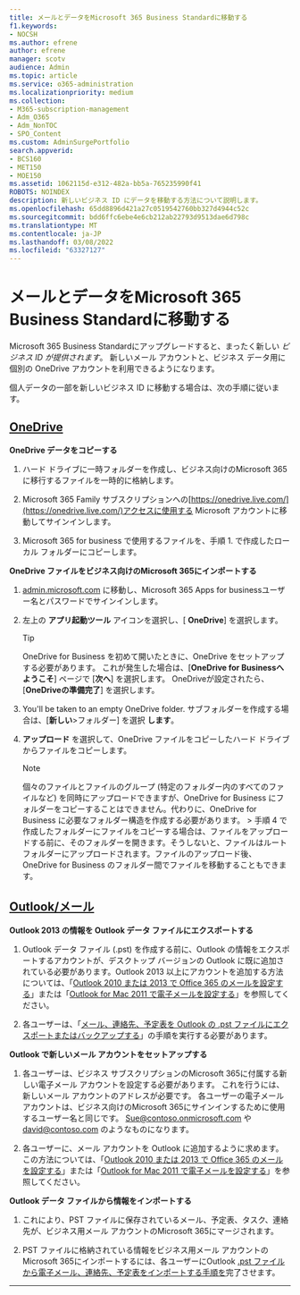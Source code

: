 ```yaml
---
title: メールとデータをMicrosoft 365 Business Standardに移動する
f1.keywords:
- NOCSH
ms.author: efrene
author: efrene
manager: scotv
audience: Admin
ms.topic: article
ms.service: o365-administration
ms.localizationpriority: medium
ms.collection:
- M365-subscription-management
- Adm_O365
- Adm_NonTOC
- SPO_Content
ms.custom: AdminSurgePortfolio
search.appverid:
- BCS160
- MET150
- MOE150
ms.assetid: 1062115d-e312-482a-bb5a-765235990f41
ROBOTS: NOINDEX
description: 新しいビジネス ID にデータを移動する方法について説明します。
ms.openlocfilehash: 65dd8896d421a27c0519542760bb327d4944c52c
ms.sourcegitcommit: bdd6ffc6ebe4e6cb212ab22793d9513dae6d798c
ms.translationtype: MT
ms.contentlocale: ja-JP
ms.lasthandoff: 03/08/2022
ms.locfileid: "63327127"
---
```

# <a name="move-email-and-data-to-microsoft-365-business-standard"></a>メールとデータをMicrosoft 365 Business Standardに移動する

Microsoft 365 Business Standardにアップグレードすると、まったく新しい *ビジネス ID が提供されます*。 新しいメール アカウントと、ビジネス データ用に個別の OneDrive アカウントを利用できるようになります。 
  
個人データの一部を新しいビジネス ID に移動する場合は、次の手順に従います。
  
## <a name="onedrive"></a>[OneDrive](#tab/OneDrive)
  
 **OneDrive データをコピーする**
1. ハード ドライブに一時フォルダーを作成し、ビジネス向けのMicrosoft 365に移行するファイルを一時的に格納します。
    
2. Microsoft 365 Family サブスクリプションへの[https://onedrive.live.com/](https://onedrive.live.com/)アクセスに使用する Microsoft アカウントに移動してサインインします。 
    
3. Microsoft 365 for business で使用するファイルを、手順 1. で作成したローカル フォルダーにコピーします。
    
 **OneDrive ファイルをビジネス向けのMicrosoft 365にインポートする**
1. [admin.microsoft.com](https://go.microsoft.com/fwlink/?LinkId=816877) に移動し、Microsoft 365 Apps for businessユーザー名とパスワードでサインインします。 
    
2. 左上の **アプリ起動ツール** アイコンを選択し、[ **OneDrive**] を選択します。
  
    > [!TIP]
    > OneDrive for Business を初めて開いたときに、OneDrive をセットアップする必要があります。 これが発生した場合は、[**OneDrive for Businessへようこそ**] ページで [**次へ**] を選択します。 OneDriveが設定されたら、[**OneDriveの準備完了**] を選択します。 
  
3. You'll be taken to an empty OneDrive folder. サブフォルダーを作成する場合は、[**新しい**\>フォルダー] を選択 **します**。

4. **アップロード** を選択して、OneDrive ファイルをコピーしたハード ドライブからファイルをコピーします。 
  
    > [!NOTE]
    >  個々のファイルとファイルのグループ (特定のフォルダー内のすべてのファイルなど) を同時にアップロードできますが、OneDrive for Business にフォルダーをコピーすることはできません。代わりに、OneDrive for Business に必要なフォルダー構造を作成する必要があります。 >  手順 4 で作成したフォルダーにファイルをコピーする場合は、ファイルをアップロードする前に、そのフォルダーを開きます。そうしないと、ファイルはルート フォルダーにアップロードされます。ファイルのアップロード後、OneDrive for Business のフォルダー間でファイルを移動することもできます。 
  
## <a name="outlookemail"></a>[Outlook/メール](#tab/Outlook)
  
 **Outlook 2013 の情報を Outlook データ ファイルにエクスポートする**
1. Outlook データ ファイル (.pst) を作成する前に、Outlook の情報をエクスポートするアカウントが、デスクトップ バージョンの Outlook に既に追加されている必要があります。Outlook 2013 以上にアカウントを追加する方法については、「[Outlook 2010 または 2013 で Office 365 のメールを設定する](https://support.microsoft.com/office/6e27792a-9267-4aa4-8bb6-c84ef146101b)」または「[Outlook for Mac 2011 で電子メールを設定する](https://support.microsoft.com/office/de372dc4-9648-4044-a76c-e8a60e178d54)」を参照してください。
    
2. 各ユーザーは、「[メール、連絡先、予定表を Outlook の .pst ファイルにエクスポートまたはバックアップする](https://support.microsoft.com/office/14252b52-3075-4e9b-be4e-ff9ef1068f91)」の手順を実行する必要があります。
    
 **Outlook で新しいメール アカウントをセットアップする**
1. 各ユーザーは、ビジネス サブスクリプションのMicrosoft 365に付属する新しい電子メール アカウントを設定する必要があります。 これを行うには、新しいメール アカウントのアドレスが必要です。 各ユーザーの電子メール アカウントは、ビジネス向けのMicrosoft 365にサインインするために使用するユーザー名と同じです。 Sue@contoso.onmicrosoft.com や david@contoso.com のようなものになります。
    
2. 各ユーザーに、メール アカウントを Outlook に追加するように求めます。この方法については、「[Outlook 2010 または 2013 で Office 365 のメールを設定する](https://support.microsoft.com/office/6e27792a-9267-4aa4-8bb6-c84ef146101b)」または「[Outlook for Mac 2011 で電子メールを設定する](https://support.microsoft.com/office/de372dc4-9648-4044-a76c-e8a60e178d54)」を参照してください。
    
 **Outlook データ ファイルから情報をインポートする**
1. これにより、PST ファイルに保存されているメール、予定表、タスク、連絡先が、ビジネス用メール アカウントのMicrosoft 365にマージされます。
    
2. PST ファイルに格納されている情報をビジネス用メール アカウントのMicrosoft 365にインポートするには、各ユーザーにOutlook [.pst ファイルから電子メール、連絡先、予定表をインポートする手順を](https://support.microsoft.com/office/431a8e9a-f99f-4d5f-ae48-ded54b3440ac)完了させます。
    
---

